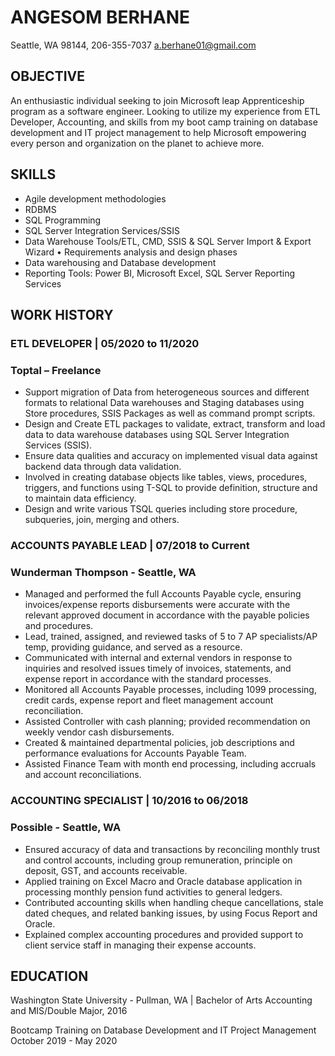 # ANGESOM BERHANE 
Seattle, WA 98144,  206-355-7037    a.berhane01@gmail.com 

## OBJECTIVE 
An enthusiastic individual seeking to join Microsoft leap Apprenticeship program as a software engineer. 
Looking to utilize my experience from ETL Developer, Accounting, and skills from my boot camp training
on database development and IT project management to help Microsoft empowering every person and organization
on the planet to achieve more.

## SKILLS 
- Agile development methodologies
- RDBMS
- SQL Programming
- SQL Server Integration Services/SSIS
- Data Warehouse Tools/ETL, CMD, SSIS & SQL Server Import & Export Wizard	•	Requirements analysis and design phases
- Data warehousing and Database development
- Reporting Tools: Power BI, Microsoft Excel, SQL Server Reporting Services

## WORK HISTORY 

### ETL DEVELOPER | 05/2020 to 11/2020
### Toptal – Freelance 
- Support migration of Data from heterogeneous sources and different formats to relational Data warehouses and Staging databases using Store procedures, SSIS Packages as well as command prompt scripts.
- Design and Create ETL packages to validate, extract, transform and load data to data warehouse databases using SQL Server Integration Services (SSIS).
- Ensure data qualities and accuracy on implemented visual data against backend data through data validation.
- Involved in creating database objects like tables, views, procedures, triggers, and functions using T-SQL to provide definition, structure and to maintain data efficiency. 
- Design and write various TSQL queries including store procedure, subqueries, join, merging and others.


### ACCOUNTS PAYABLE LEAD | 07/2018 to Current 
### Wunderman Thompson - Seattle, WA

- Managed and performed the full Accounts Payable cycle, ensuring invoices/expense reports disbursements were accurate with the relevant approved document in accordance with the payable policies and procedures.
- Lead, trained, assigned, and reviewed tasks of 5 to 7 AP specialists/AP temp, providing guidance, and served as a resource.
- Communicated with internal and external vendors in response to inquiries and resolved issues timely of invoices, statements, and expense report in accordance with the standard processes.
- Monitored all Accounts Payable processes, including 1099 processing, credit cards, expense report and fleet management account reconciliation.
- Assisted Controller with cash planning; provided recommendation on weekly vendor cash disbursements.
- Created & maintained departmental policies, job descriptions and performance evaluations for Accounts Payable Team.
- Assisted Finance Team with month end processing, including accruals and account reconciliations.

### ACCOUNTING SPECIALIST | 10/2016 to 06/2018 
### Possible - Seattle, WA

-	Ensured accuracy of data and transactions by reconciling monthly trust and control accounts, including group remuneration, principle on deposit, GST, and accounts receivable.
- Applied training on Excel Macro and Oracle database application in processing monthly pension fund activities to general ledgers.
- Contributed accounting skills when handling cheque cancellations, stale dated cheques, and related banking issues, by using Focus Report and Oracle.
- Explained complex accounting procedures and provided support to client service staff in managing their expense accounts.

## EDUCATION

 Washington State University - Pullman, WA | Bachelor of Arts 
 Accounting and MIS/Double Major, 2016
    
 Bootcamp Training on Database Development and IT Project Management  
    October 2019 - May 2020


